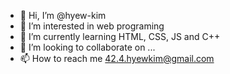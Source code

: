 - 👋 Hi, I’m @hyew-kim
- 👀 I’m interested in web programing
- 🌱 I’m currently learning HTML, CSS, JS and C++
- 💞️ I’m looking to collaborate on ...
- 📫 How to reach me 42.4.hyewkim@gmail.com

<!--START_SECTION:waka-->
<!--END_SECTION:waka-->
